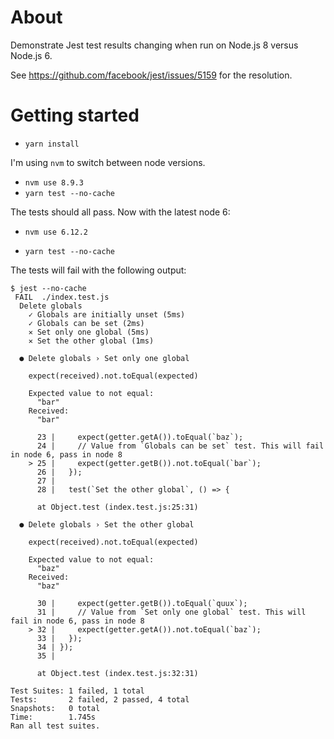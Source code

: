 # About

Demonstrate Jest test results changing when run on Node.js 8 versus Node.js 6. 

See https://github.com/facebook/jest/issues/5159 for the resolution.

# Getting started

- `yarn install`

I'm using `nvm` to switch between node versions.

- `nvm use 8.9.3`
- `yarn test --no-cache`

The tests should all pass. Now with the latest node 6:

- `nvm use 6.12.2`

- `yarn test --no-cache`

The tests will fail with the following output:

```
$ jest --no-cache
 FAIL  ./index.test.js
  Delete globals
    ✓ Globals are initially unset (5ms)
    ✓ Globals can be set (2ms)
    ✕ Set only one global (5ms)
    ✕ Set the other global (1ms)

  ● Delete globals › Set only one global

    expect(received).not.toEqual(expected)

    Expected value to not equal:
      "bar"
    Received:
      "bar"

      23 |     expect(getter.getA()).toEqual(`baz`);
      24 |     // Value from `Globals can be set` test. This will fail in node 6, pass in node 8
    > 25 |     expect(getter.getB()).not.toEqual(`bar`);
      26 |   });
      27 |
      28 |   test(`Set the other global`, () => {

      at Object.test (index.test.js:25:31)

  ● Delete globals › Set the other global

    expect(received).not.toEqual(expected)

    Expected value to not equal:
      "baz"
    Received:
      "baz"

      30 |     expect(getter.getB()).toEqual(`quux`);
      31 |     // Value from `Set only one global` test. This will fail in node 6, pass in node 8
    > 32 |     expect(getter.getA()).not.toEqual(`baz`);
      33 |   });
      34 | });
      35 |

      at Object.test (index.test.js:32:31)

Test Suites: 1 failed, 1 total
Tests:       2 failed, 2 passed, 4 total
Snapshots:   0 total
Time:        1.745s
Ran all test suites.
```
